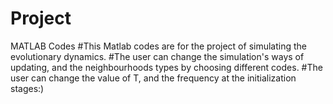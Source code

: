 # Project
MATLAB Codes
#This Matlab codes are for the project of simulating the evolutionary dynamics.
#The user can change the simulation's ways of updating, and the neighbourhoods types by choosing different codes.
#The user can change the value of T, and the frequency at the initialization stages:)
